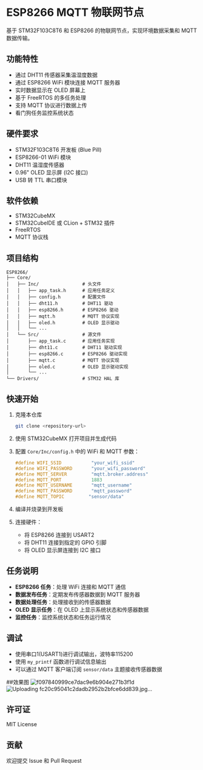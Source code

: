 # ESP8266 MQTT 物联网节点

基于 STM32F103C8T6 和 ESP8266 的物联网节点，实现环境数据采集和 MQTT 数据传输。

## 功能特性

- 通过 DHT11 传感器采集温湿度数据
- 通过 ESP8266 WiFi 模块连接 MQTT 服务器
- 实时数据显示在 OLED 屏幕上
- 基于 FreeRTOS 的多任务处理
- 支持 MQTT 协议进行数据上传
- 看门狗任务监控系统状态

## 硬件要求

- STM32F103C8T6 开发板 (Blue Pill)
- ESP8266-01 WiFi 模块
- DHT11 温湿度传感器
- 0.96" OLED 显示屏 (I2C 接口)
- USB 转 TTL 串口模块

## 软件依赖

- STM32CubeMX
- STM32CubeIDE 或 CLion + STM32 插件
- FreeRTOS
- MQTT 协议栈

## 项目结构

```
ESP8266/
├── Core/
│   ├── Inc/                # 头文件
│   │   ├── app_task.h      # 应用任务定义
│   │   ├── config.h        # 配置文件
│   │   ├── dht11.h         # DHT11 驱动
│   │   ├── esp8266.h       # ESP8266 驱动
│   │   ├── mqtt.h          # MQTT 协议实现
│   │   ├── oled.h          # OLED 显示驱动
│   │   └── ...
│   └── Src/                # 源文件
│       ├── app_task.c      # 应用任务实现
│       ├── dht11.c         # DHT11 驱动实现
│       ├── esp8266.c       # ESP8266 驱动实现
│       ├── mqtt.c          # MQTT 协议实现
│       ├── oled.c          # OLED 显示驱动实现
│       └── ...
└── Drivers/                # STM32 HAL 库
```

## 快速开始

1. 克隆本仓库
   ```bash
   git clone <repository-url>
   ```

2. 使用 STM32CubeMX 打开项目并生成代码

3. 配置 `Core/Inc/config.h` 中的 WiFi 和 MQTT 参数：
   ```c
   #define WIFI_SSID           "your_wifi_ssid"
   #define WIFI_PASSWORD       "your_wifi_password"
   #define MQTT_SERVER         "mqtt.broker.address"
   #define MQTT_PORT           1883
   #define MQTT_USERNAME       "mqtt_username"
   #define MQTT_PASSWORD       "mqtt_password"
   #define MQTT_TOPIC         "sensor/data"
   ```

4. 编译并烧录到开发板

5. 连接硬件：
   - 将 ESP8266 连接到 USART2
   - 将 DHT11 连接到指定的 GPIO 引脚
   - 将 OLED 显示屏连接到 I2C 接口

## 任务说明

- **ESP8266 任务**：处理 WiFi 连接和 MQTT 通信
- **数据发布任务**：定期发布传感器数据到 MQTT 服务器
- **数据处理任务**：处理接收到的传感器数据
- **OLED 显示任务**：在 OLED 上显示系统状态和传感器数据
- **监控任务**：监控系统状态和任务运行情况

## 调试

- 使用串口1(USART1)进行调试输出，波特率115200
- 使用 `my_printf` 函数进行调试信息输出
- 可以通过 MQTT 客户端订阅 `sensor/data` 主题接收传感器数据

##效果图
![f097840999ce7dac9e6b904e271b3f1d](https://github.com/user-attachments/assets/195bb331-a40b-4fb6-947f-16497125b17c)
![Uploading fc20c95041c2dadb2952b2bfce6dd839.jpg…]()

  

## 许可证

MIT License

## 贡献

欢迎提交 Issue 和 Pull Request
